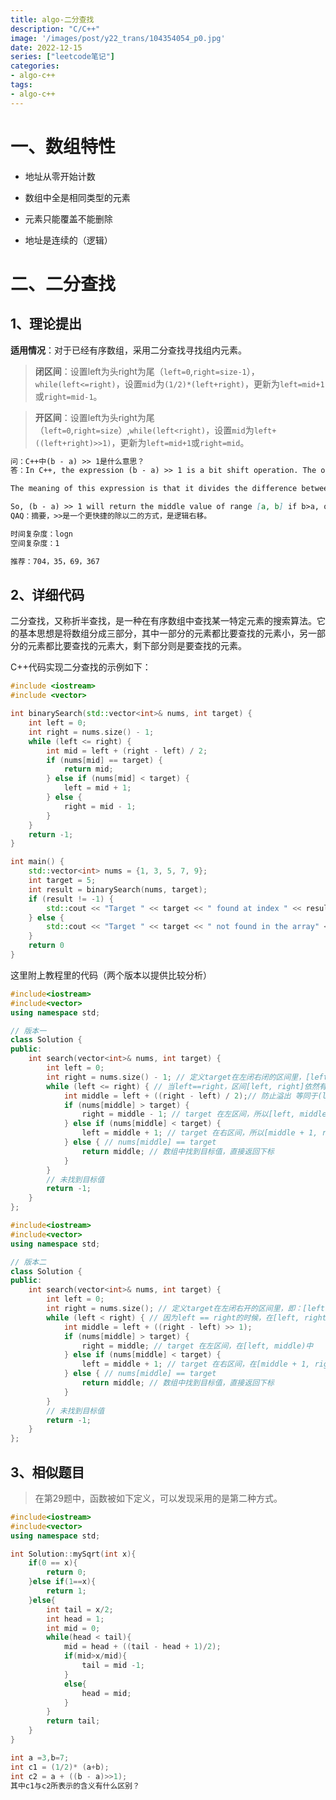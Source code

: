 ```yaml
---
title: algo-二分查找
description: "C/C++"
image: '/images/post/y22_trans/104354054_p0.jpg'
date: 2022-12-15
series: ["leetcode笔记"]
categories:
- algo-c++
tags:
- algo-c++
---
```




# 一、数组特性

* 地址从零开始计数

* 数组中全是相同类型的元素

* 元素只能覆盖不能删除

* 地址是连续的（逻辑）

# 二、二分查找

## 1、理论提出

**适用情况**：对于已经有序数组，采用二分查找寻找组内元素。

> **闭区间**：设置left为头right为尾（`left=0`,`right=size-1`），`while(left<=right)`，设置`mid`为`(1/2)*(left+right)`，更新为`left=mid+1`或`right=mid-1`。

> **开区间**：设置left为头right为尾（`left=0`,`right=size`）,`while(left<right)`，设置`mid`为`left+((left+right)>>1)`，更新为`left=mid+1`或`right=mid`。

```markdown
问：C++中(b - a) >> 1是什么意思？
答：In C++, the expression (b - a) >> 1 is a bit shift operation. The operator ">>" shifts the bits of the value on its left side to the right by the number of positions specified on its right side. In this case, the value being shifted is (b - a), which calculates the difference between b and a.

The meaning of this expression is that it divides the difference between b and a by 2. By shifting the bits of (b - a) to the right by 1 position, the result is the same as dividing the value by 2. This is because shifting the bits to the right by 1 position is equivalent to dividing the value by 2^1 (which is 2). This is a faster way to divide a number by 2 than doing a division operation.

So, (b - a) >> 1 will return the middle value of range [a, b] if b>a, otherwise it will return 0.
QAQ：摘要，>>是一个更快捷的除以二的方式，是逻辑右移。
```

```markdown
时间复杂度：logn
空间复杂度：1
```

```markdown
推荐：704，35，69，367
```

## 2、详细代码

二分查找，又称折半查找，是一种在有序数组中查找某一特定元素的搜索算法。它的基本思想是将数组分成三部分，其中一部分的元素都比要查找的元素小，另一部分的元素都比要查找的元素大，剩下部分则是要查找的元素。

C++代码实现二分查找的示例如下：

```c++
#include <iostream>
#include <vector>

int binarySearch(std::vector<int>& nums, int target) {
    int left = 0;
    int right = nums.size() - 1;
    while (left <= right) {
        int mid = left + (right - left) / 2;
        if (nums[mid] == target) {
            return mid;
        } else if (nums[mid] < target) {
            left = mid + 1;
        } else {
            right = mid - 1;
        }
    }
    return -1;
}

int main() {
    std::vector<int> nums = {1, 3, 5, 7, 9};
    int target = 5;
    int result = binarySearch(nums, target);
    if (result != -1) {
        std::cout << "Target " << target << " found at index " << result << std::endl;
    } else {
        std::cout << "Target " << target << " not found in the array" << std::endl;
    }
    return 0
}

```

这里附上教程里的代码（两个版本以提供比较分析）

```c++
#include<iostream>
#include<vector>
using namespace std;

// 版本一
class Solution {
public:
    int search(vector<int>& nums, int target) {
        int left = 0;
        int right = nums.size() - 1; // 定义target在左闭右闭的区间里，[left, right]
        while (left <= right) { // 当left==right，区间[left, right]依然有效，所以用 <=
            int middle = left + ((right - left) / 2);// 防止溢出 等同于(left + right)/2
            if (nums[middle] > target) {
                right = middle - 1; // target 在左区间，所以[left, middle - 1]
            } else if (nums[middle] < target) {
                left = middle + 1; // target 在右区间，所以[middle + 1, right]
            } else { // nums[middle] == target
                return middle; // 数组中找到目标值，直接返回下标
            }
        }
        // 未找到目标值
        return -1;
    }
};

```

```c++
#include<iostream>
#include<vector>
using namespace std;

// 版本二
class Solution {
public:
    int search(vector<int>& nums, int target) {
        int left = 0;
        int right = nums.size(); // 定义target在左闭右开的区间里，即：[left, right)
        while (left < right) { // 因为left == right的时候，在[left, right)是无效的空间，所以使用 <
            int middle = left + ((right - left) >> 1);
            if (nums[middle] > target) {
                right = middle; // target 在左区间，在[left, middle)中
            } else if (nums[middle] < target) {
                left = middle + 1; // target 在右区间，在[middle + 1, right)中
            } else { // nums[middle] == target
                return middle; // 数组中找到目标值，直接返回下标
            }
        }
        // 未找到目标值
        return -1;
    }
};

```



## 3、相似题目

> 在第29题中，函数被如下定义，可以发现采用的是第二种方式。

```c++
#include<iostream>
#include<vector>
using namespace std;

int Solution::mySqrt(int x){
    if(0 == x){
        return 0;
    }else if(1==x){
        return 1;
    }else{
        int tail = x/2;
        int head = 1;
        int mid = 0;
        while(head < tail){
            mid = head + ((tail - head + 1)/2);
            if(mid>x/mid){
                tail = mid -1;
            }
            else{
                head = mid;
            }
        }
        return tail;
    }
}

```

```C++
int a =3,b=7;
int c1 = (1/2)* (a+b);
int c2 = a + ((b - a)>>1);
其中c1与c2所表示的含义有什么区别？
```

